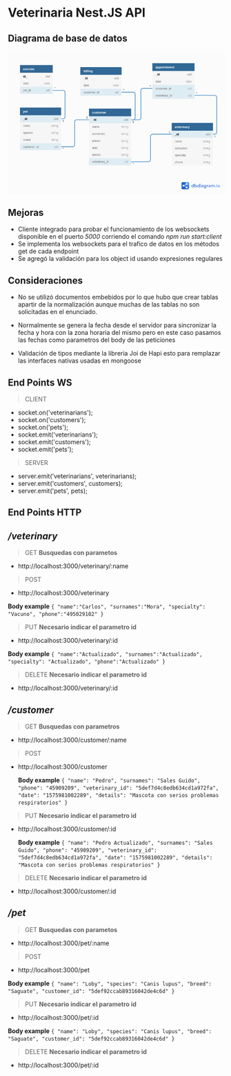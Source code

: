 # Veterinaria Nest.JS API

## **Diagrama de base de datos**

![Image](diagram.png)

## **Mejoras**

- Cliente integrado para probar el funcionamiento de los websockets disponible en el puerto _5000_ corriendo el comando _npm run start:client_
- Se implementa los websockets para el trafico de datos en los métodos get de cada endpoint
- Se agregó la validación para los object id usando expresiones regulares

## **Consideraciones**

- No se utilizó documentos embebidos por lo que hubo que crear tablas apartir de la normalización aunque muchas de las tablas no son solicitadas en el enunciado.

- Normalmente se genera la fecha desde el servidor para sincronizar la fecha y hora con la zona horaria del mismo pero en este caso pasamos las fechas como parametros del body de las peticiones

- Validación de tipos mediante la libreria Joi de Hapi esto para remplazar las interfaces nativas usadas en mongoose

## **End Points WS**

> CLIENT

- socket.on('veterinarians');
- socket.on('customers');
- socket.on('pets');
- socket.emit('veterinarians');
- socket.emit('customers');
- socket.emit('pets');

> SERVER

- server.emit('veterinarians', veterinarians);
- server.emit('customers', customers);
- server.emit('pets', pets);

## **End Points HTTP**

## _/veterinary_

> GET **Busquedas con parametos**

<!-- - http://localhost:3000/veterinary -->

- http://localhost:3000/veterinary/:name

> POST

- http://localhost:3000/veterinary

**Body example**
`{ "name":"Carlos", "surnames":"Mora", "specialty": "Vacuno", "phone":"495029102" }`

> PUT **Necesario indicar el parametro id**

- http://localhost:3000/veterinary/:id

**Body example**
`{ "name":"Actualizado", "surnames":"Actualizado", "specialty": "Actualizado", "phone":"Actualizado" }`

> DELETE **Necesario indicar el parametro id**

- http://localhost:3000/veterinary/:id

## _/customer_

> GET **Busquedas con parametros**

<!-- - http://localhost:3000/customer -->

- http://localhost:3000/customer/:name

> POST

- http://localhost:3000/customer

  **Body example**
  `{ "name": "Pedro", "surnames": "Sales Guido", "phone": "45909209", "veterinary_id": "5def7d4c8edb634cd1a972fa", "date": "1575981002289", "details": "Mascota con serios problemas respiratorios" }`

> PUT **Necesario indicar el parametro id**

- http://localhost:3000/customer/:id

  **Body example**
  `{ "name": "Pedro Actualizado", "surnames": "Sales Guido", "phone": "45909209", "veterinary_id": "5def7d4c8edb634cd1a972fa", "date": "1575981002289", "details": "Mascota con serios problemas respiratorios" }`

> DELETE **Necesario indicar el parametro id**

- http://localhost:3000/customer/:id

## _/pet_

> GET **Busquedas con parametos**

<!-- - http://localhost:3000/pet -->

- http://localhost:3000/pet/:name

> POST

- http://localhost:3000/pet

**Body example**
`{ "name": "Loby", "species": "Canis lupus", "breed": "Saguate", "customer_id": "5def92ccab89316042de4c6d" }`

> PUT **Necesario indicar el parametro id**

- http://localhost:3000/pet/:id

**Body example**
`{ "name": "Loby", "species": "Canis lupus", "breed": "Saguate", "customer_id": "5def92ccab89316042de4c6d" }`

> DELETE **Necesario indicar el parametro id**

- http://localhost:3000/pet/:id
